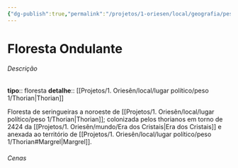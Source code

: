 ```yaml
---
{"dg-publish":true,"permalink":"/projetos/1-oriesen/local/geografia/peso-3/floresta-ondulante/","dgHomeLink":true,"dgPassFrontmatter":false}
---
```



# Floresta Ondulante

###### Descrição
**tipo**:: floresta
**detalhe**:: [[Projetos/1. Oriesên/local/lugar político/peso 1/Thorian|Thorian]]

Floresta de seringueiras a noroeste de [[Projetos/1. Oriesên/local/lugar político/peso 1/Thorian|Thorian]]; colonizada pelos thorianos em torno de 2424 da [[Projetos/1. Oriesên/mundo/Era dos Cristais|Era dos Cristais]] e anexada ao território de [[Projetos/1. Oriesên/local/lugar político/peso 1/Thorian#Margrel|Margrel]].


###### Cenas


